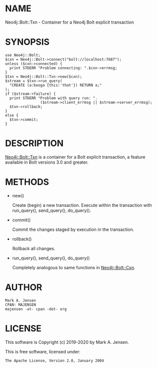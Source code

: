 # NAME

Neo4j::Bolt::Txn - Container for a Neo4j Bolt explicit transaction

# SYNOPSIS

    use Neo4j::Bolt;
    $cxn = Neo4j::Bolt->connect("bolt://localhost:7687");
    unless ($cxn->connected) {
      print STDERR "Problem connecting: ".$cxn->errmsg;
    }
    $txn = Neo4j::Bolt::Txn->new($cxn);
    $stream = $txn->run_query(
      "CREATE (a:booga {this:'that'}) RETURN a;"
    );
    if ($stream->failure) {
      print STDERR "Problem with query run: ".
                    ($stream->client_errmsg || $stream->server_errmsg);
      $txn->rollback;
    }
    else {
      $txn->commit;
    }

# DESCRIPTION

[Neo4j::Bolt::Txn](/lib/Neo4j/Bolt/Txn.md) is a container for a Bolt explicit transaction, a feature
available in Bolt versions 3.0 and greater.

# METHODS

- new()

    Create (begin) a new transaction. Execute within the transaction with run\_query(), send\_query(), do\_query().

- commit()

    Commit the changes staged by execution in the transaction.

- rollback()

    Rollback all changes.

- run\_query(), send\_query(), do\_query()

    Completely analogous to same functions in [Neo4j::Bolt::Cxn](/lib/Neo4j/Bolt/Cxn.md).

# AUTHOR

    Mark A. Jensen
    CPAN: MAJENSEN
    majensen -at- cpan -dot- org

# LICENSE

This software is Copyright (c) 2019-2020 by Mark A. Jensen.

This is free software, licensed under:

    The Apache License, Version 2.0, January 2004
